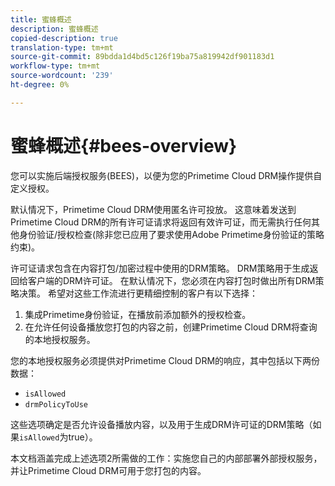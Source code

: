 ```yaml
---
title: 蜜蜂概述
description: 蜜蜂概述
copied-description: true
translation-type: tm+mt
source-git-commit: 89bdda1d4bd5c126f19ba75a819942df901183d1
workflow-type: tm+mt
source-wordcount: '239'
ht-degree: 0%

---
```



# 蜜蜂概述{#bees-overview}

您可以实施后端授权服务(BEES)，以便为您的Primetime Cloud DRM操作提供自定义授权。

默认情况下，Primetime Cloud DRM使用匿名许可投放。 这意味着发送到Primetime Cloud DRM的所有许可证请求将返回有效许可证，而无需执行任何其他身份验证/授权检查(除非您已应用了要求使用Adobe Primetime身份验证的策略约束)。

许可证请求包含在内容打包/加密过程中使用的DRM策略。 DRM策略用于生成返回给客户端的DRM许可证。 在默认情况下，您必须在内容打包时做出所有DRM策略决策。 希望对这些工作流进行更精细控制的客户有以下选择：

1. 集成Primetime身份验证，在播放前添加额外的授权检查。
1. 在允许任何设备播放您打包的内容之前，创建Primetime Cloud DRM将查询的本地授权服务。

您的本地授权服务必须提供对Primetime Cloud DRM的响应，其中包括以下两份数据：

* `isAllowed`
* `drmPolicyToUse`

这些选项确定是否允许设备播放内容，以及用于生成DRM许可证的DRM策略（如果`isAllowed`为true）。

本文档涵盖完成上述选项2所需做的工作：实施您自己的内部部署外部授权服务，并让Primetime Cloud DRM可用于您打包的内容。
